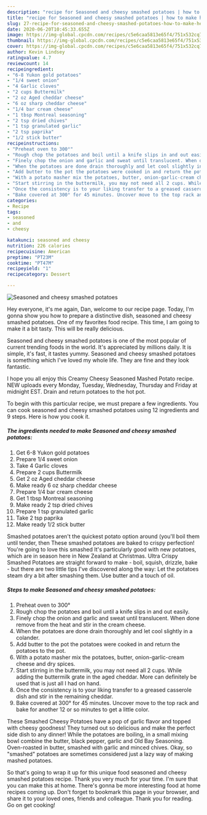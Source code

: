 ```yaml
---
description: "recipe for Seasoned and cheesy smashed potatoes | how to make healthy Seasoned and cheesy smashed potatoes"
title: "recipe for Seasoned and cheesy smashed potatoes | how to make healthy Seasoned and cheesy smashed potatoes"
slug: 27-recipe-for-seasoned-and-cheesy-smashed-potatoes-how-to-make-healthy-seasoned-and-cheesy-smashed-potatoes
date: 2020-06-20T10:45:33.655Z
image: https://img-global.cpcdn.com/recipes/c5e6caa5813e65f4/751x532cq70/seasoned-and-cheesy-smashed-potatoes-recipe-main-photo.jpg
thumbnail: https://img-global.cpcdn.com/recipes/c5e6caa5813e65f4/751x532cq70/seasoned-and-cheesy-smashed-potatoes-recipe-main-photo.jpg
cover: https://img-global.cpcdn.com/recipes/c5e6caa5813e65f4/751x532cq70/seasoned-and-cheesy-smashed-potatoes-recipe-main-photo.jpg
author: Kevin Lindsey
ratingvalue: 4.7
reviewcount: 14
recipeingredient:
- "6-8 Yukon gold potatoes"
- "1/4 sweet onion"
- "4 Garlic cloves"
- "2 cups Buttermilk"
- "2 oz Aged cheddar cheese"
- "6 oz sharp cheddar cheese"
- "1/4 bar cream cheese"
- "1 tbsp Montreal seasoning"
- "2 tsp dried chives"
- "1 tsp granulated garlic"
- "2 tsp paprika"
- "1/2 stick butter"
recipeinstructions:
- "Preheat oven to 300°"
- "Rough chop the potatoes and boil until a knife slips in and out easily."
- "Finely chop the onion and garlic and sweat until translucent. When done remove from the heat and stir in the cream cheese."
- "When the potatoes are done drain thoroughly and let cool slightly in a colander."
- "Add butter to the pot the potatoes were cooked in and return the potatoes to the pot."
- "With a potato masher mix the potatoes, butter, onion-garlic-cream cheese and dry spices."
- "Start stirring in the buttermilk, you may not need all 2 cups. While adding the buttermilk grate in the aged cheddar. More can definitely be used that is just all I had on hand."
- "Once the consistency is to your liking transfer to a greased casserole dish and stir in the remaining cheddar."
- "Bake covered at 300° for 45 minutes. Uncover move to the top rack and bake for another 12 or so minutes to get a little color."
categories:
- Recipe
tags:
- seasoned
- and
- cheesy

katakunci: seasoned and cheesy 
nutrition: 226 calories
recipecuisine: American
preptime: "PT23M"
cooktime: "PT47M"
recipeyield: "1"
recipecategory: Dessert

---
```



![Seasoned and cheesy smashed potatoes](https://img-global.cpcdn.com/recipes/c5e6caa5813e65f4/751x532cq70/seasoned-and-cheesy-smashed-potatoes-recipe-main-photo.jpg)

Hey everyone, it's me again, Dan, welcome to our recipe page. Today, I'm gonna show you how to prepare a distinctive dish, seasoned and cheesy smashed potatoes. One of my favorites food recipe. This time, I am going to make it a bit tasty. This will be really delicious.

Seasoned and cheesy smashed potatoes is one of the most popular of current trending foods in the world. It's appreciated by millions daily. It is simple, it's fast, it tastes yummy. Seasoned and cheesy smashed potatoes is something which I've loved my whole life. They are fine and they look fantastic.

I hope you all enjoy this Creamy Cheesy Seasoned Mashed Potato recipe. NEW uploads every Monday, Tuesday, Wednesday, Thursday and Friday at midnight EST. Drain and return potatoes to the hot pot.


To begin with this particular recipe, we must prepare a few ingredients. You can cook seasoned and cheesy smashed potatoes using 12 ingredients and 9 steps. Here is how you cook it.

<!--inarticleads1-->

##### The ingredients needed to make Seasoned and cheesy smashed potatoes:

1. Get 6-8 Yukon gold potatoes
1. Prepare 1/4 sweet onion
1. Take 4 Garlic cloves
1. Prepare 2 cups Buttermilk
1. Get 2 oz Aged cheddar cheese
1. Make ready 6 oz sharp cheddar cheese
1. Prepare 1/4 bar cream cheese
1. Get 1 tbsp Montreal seasoning
1. Make ready 2 tsp dried chives
1. Prepare 1 tsp granulated garlic
1. Take 2 tsp paprika
1. Make ready 1/2 stick butter


Smashed potatoes aren&#39;t the quickest potato option around (you&#39;ll boil them until tender, then These smashed potatoes are baked to crispy perfection! You&#39;re going to love this smashed It&#39;s particularly good with new potatoes, which are in season here in New Zealand at Christmas. Ultra Crispy Smashed Potatoes are straight forward to make - boil, squish, drizzle, bake - but there are two little tips I&#39;ve discovered along the way: Let the potatoes steam dry a bit after smashing them. Use butter and a touch of oil. 

<!--inarticleads2-->

##### Steps to make Seasoned and cheesy smashed potatoes:

1. Preheat oven to 300°
1. Rough chop the potatoes and boil until a knife slips in and out easily.
1. Finely chop the onion and garlic and sweat until translucent. When done remove from the heat and stir in the cream cheese.
1. When the potatoes are done drain thoroughly and let cool slightly in a colander.
1. Add butter to the pot the potatoes were cooked in and return the potatoes to the pot.
1. With a potato masher mix the potatoes, butter, onion-garlic-cream cheese and dry spices.
1. Start stirring in the buttermilk, you may not need all 2 cups. While adding the buttermilk grate in the aged cheddar. More can definitely be used that is just all I had on hand.
1. Once the consistency is to your liking transfer to a greased casserole dish and stir in the remaining cheddar.
1. Bake covered at 300° for 45 minutes. Uncover move to the top rack and bake for another 12 or so minutes to get a little color.


These Smashed Cheesy Potatoes have a pop of garlic flavor and topped with cheesy goodness! They turned out so delicious and make the perfect side dish to any dinner! While the potatoes are boiling, in a small mixing bowl combine the butter, black pepper, garlic and Old Bay Seasoning. Oven-roasted in butter, smashed with garlic and minced chives. Okay, so &#34;smashed&#34; potatoes are sometimes considered just a lazy way of making mashed potatoes. 

So that's going to wrap it up for this unique food seasoned and cheesy smashed potatoes recipe. Thank you very much for your time. I'm sure that you can make this at home. There's gonna be more interesting food at home recipes coming up. Don't forget to bookmark this page in your browser, and share it to your loved ones, friends and colleague. Thank you for reading. Go on get cooking!
